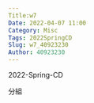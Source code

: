 ```yaml
---
Title:w7
Date: 2022-04-07 11:00
Category: Misc
Tags: 2022SpringCD
Slug: w7_40923230
Author: 40923230
---
```


2022-Spring-CD

<!-- PELICAN_END_SUMMARY -->

分組